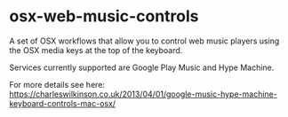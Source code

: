 # osx-web-music-controls
A set of OSX workflows that allow you to control web music players using the OSX media keys at the top of the keyboard.

Services currently supported are Google Play Music and Hype Machine.

For more details see here: https://charleswilkinson.co.uk/2013/04/01/google-music-hype-machine-keyboard-controls-mac-osx/
